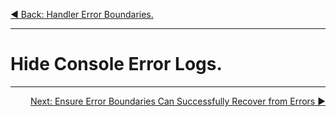 <p align="left">
 <a href="05_15.md">◀ Back: Handler Error Boundaries.</a>
</p>

---
# Hide Console Error Logs.



---

<p align="right">
 <a href="05_17.md">Next: Ensure Error Boundaries Can Successfully Recover from Errors ▶</a>
</p>
